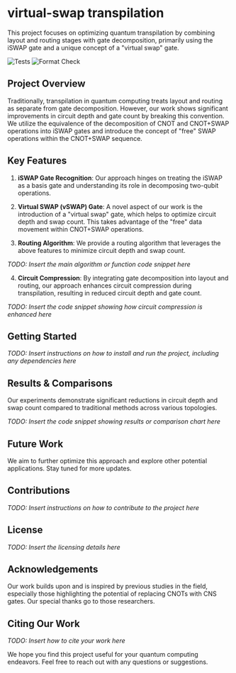 # virtual-swap transpilation
This project focuses on optimizing quantum transpilation by combining layout and routing stages with gate decomposition, primarily using the iSWAP gate and a unique concept of a "virtual swap" gate.

![Tests](https://github.com/Pitt-JonesLab/virtual-swap/actions/workflows/tests.yml/badge.svg?branch=main)
![Format Check](https://github.com/Pitt-JonesLab/virtual-swap/actions/workflows/format-check.yml/badge.svg?branch=main)

## Project Overview

Traditionally, transpilation in quantum computing treats layout and routing as separate from gate decomposition. However, our work shows significant improvements in circuit depth and gate count by breaking this convention. We utilize the equivalence of the decomposition of CNOT and CNOT+SWAP operations into iSWAP gates and introduce the concept of "free" SWAP operations within the CNOT+SWAP sequence.

## Key Features

1. **iSWAP Gate Recognition**: Our approach hinges on treating the iSWAP as a basis gate and understanding its role in decomposing two-qubit operations.

2. **Virtual SWAP (vSWAP) Gate**: A novel aspect of our work is the introduction of a "virtual swap" gate, which helps to optimize circuit depth and swap count. This takes advantage of the "free" data movement within CNOT+SWAP operations.

3. **Routing Algorithm**: We provide a routing algorithm that leverages the above features to minimize circuit depth and swap count.

_TODO: Insert the main algorithm or function code snippet here_

4. **Circuit Compression**: By integrating gate decomposition into layout and routing, our approach enhances circuit compression during transpilation, resulting in reduced circuit depth and gate count.

_TODO: Insert the code snippet showing how circuit compression is enhanced here_

## Getting Started

_TODO: Insert instructions on how to install and run the project, including any dependencies here_

## Results & Comparisons

Our experiments demonstrate significant reductions in circuit depth and swap count compared to traditional methods across various topologies.

_TODO: Insert the code snippet showing results or comparison chart here_

## Future Work

We aim to further optimize this approach and explore other potential applications. Stay tuned for more updates.

## Contributions

_TODO: Insert instructions on how to contribute to the project here_

## License

_TODO: Insert the licensing details here_

## Acknowledgements

Our work builds upon and is inspired by previous studies in the field, especially those highlighting the potential of replacing CNOTs with CNS gates. Our special thanks go to those researchers.

## Citing Our Work

_TODO: Insert how to cite your work here_

We hope you find this project useful for your quantum computing endeavors. Feel free to reach out with any questions or suggestions.
